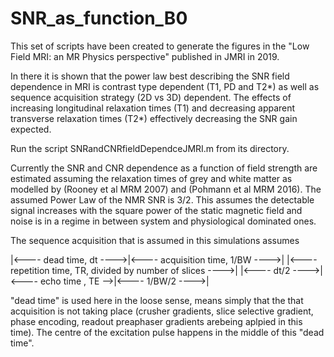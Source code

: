 # SNR_as_function_B0
This set of scripts have been created to generate the figures in the "Low Field MRI: an MR Physics perspective" published in JMRI in 2019.

In there it is shown that the power law best describing the SNR field dependence in MRI is contrast type dependent (T1, PD and T2*) as well as sequence acquisition strategy (2D vs 3D) dependent. The effects of increasing longitudinal relaxation times (T1) and decreasing apparent transverse relaxation times (T2*) effectively decreasing the SNR gain expected.

Run the script SNRandCNRfieldDependceJMRI.m from its directory.

Currently the SNR and CNR dependence as a function of field strength are estimated assuming the relaxation times of grey and white matter as modelled by (Rooney et al MRM 2007) and (Pohmann et al MRM 2016).
The assumed Power Law of the NMR SNR is 3/2. This assumes the detectable signal increases with the square power of the static magnetic field and noise is in a regime in between system and physiological dominated ones.


The sequence acquisition that is assumed in this simulations assumes

|<----    dead time, dt    ---->|<----    acquisition time,  1/BW    ---->|
|<----    repetition time, TR, divided by number of slices           ---->|
|<----  dt/2 ---->|<----    echo time , TE      -->|<----   1/BW/2   ---->|

"dead time" is used here in the loose sense, means simply that the that acquisition is not taking place (crusher gradients, slice selective gradient, phase encoding, readout preaphaser gradients arebeing  aplpied in this time). The centre of the excitation pulse happens in the middle of this "dead time".  
